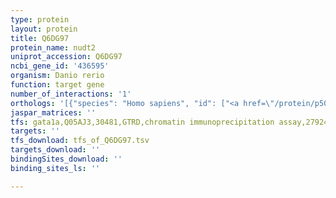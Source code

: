 ```yaml
---
type: protein
layout: protein
title: Q6DG97
protein_name: nudt2
uniprot_accession: Q6DG97
ncbi_gene_id: '436595'
organism: Danio rerio
function: target gene
number_of_interactions: '1'
orthologs: '[{"species": "Homo sapiens", "id": ["<a href=\"/protein/p50583\">P50583</a>"]}, {"species": "Mus musculus", "id": ["<a href=\"/protein/p56380\">P56380</a>"]}, {"species": "Rattus norvegicus", "id": ["A0A0G2K7J8", "<a href=\"/protein/q6pec0\">Q6PEC0</a>", "D3ZH27"]}, {"species": "Drosophila melanogaster", "id": ["<a href=\"/protein/q4v6m1\">Q4V6M1</a>"]}, {"species": "Caenorhabditis elegans", "id": ["<a href=\"/protein/q9u2m7\">Q9U2M7</a>"]}]'
jaspar_matrices: ''
tfs: gata1a,Q05AJ3,30481,GTRD,chromatin immunoprecipitation assay,27924024%5Buid%5D,No
targets: ''
tfs_download: tfs_of_Q6DG97.tsv
targets_download: ''
bindingSites_download: ''
binding_sites_ls: ''

---
```

